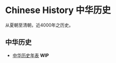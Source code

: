 # Chinese History 中华历史
从夏朝至清朝，近4000年之历史。

## 中华历史
* [中华历史年表](https://github.com/flamanta/notes/blob/master/中华历史/中华历史年表.md) **WIP**